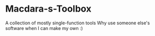 # Macdara-s-Toolbox
A collection of mostly single-function tools
Why use someone else's software when I can make my own :)


